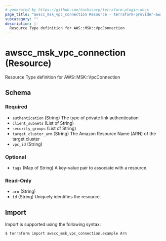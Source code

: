 ```yaml
---
# generated by https://github.com/hashicorp/terraform-plugin-docs
page_title: "awscc_msk_vpc_connection Resource - terraform-provider-awscc"
subcategory: ""
description: |-
  Resource Type definition for AWS::MSK::VpcConnection
---
```


# awscc_msk_vpc_connection (Resource)

Resource Type definition for AWS::MSK::VpcConnection



<!-- schema generated by tfplugindocs -->
## Schema

### Required

- `authentication` (String) The type of private link authentication
- `client_subnets` (List of String)
- `security_groups` (List of String)
- `target_cluster_arn` (String) The Amazon Resource Name (ARN) of the target cluster
- `vpc_id` (String)

### Optional

- `tags` (Map of String) A key-value pair to associate with a resource.

### Read-Only

- `arn` (String)
- `id` (String) Uniquely identifies the resource.

## Import

Import is supported using the following syntax:

```shell
$ terraform import awscc_msk_vpc_connection.example Arn
```
